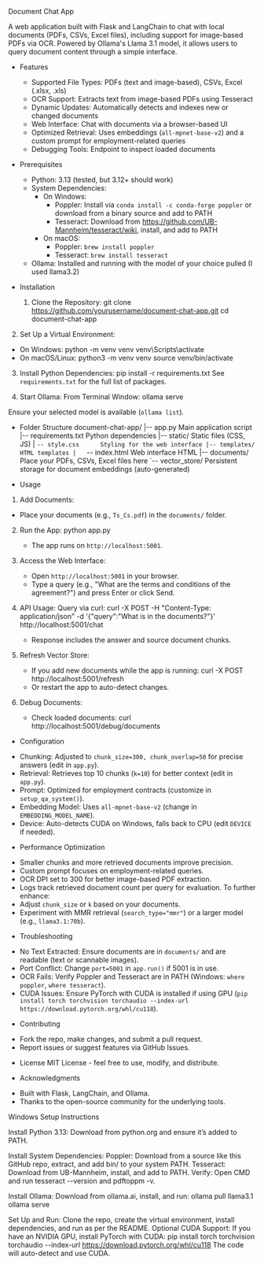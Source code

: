 Document Chat App

A web application built with Flask and LangChain to chat with local documents (PDFs, CSVs, Excel files), including support for image-based PDFs via OCR. Powered by Ollama's Llama 3.1 model, it allows users to query document content through a simple interface.

- Features
  * Supported File Types: PDFs (text and image-based), CSVs, Excel (.xlsx, .xls)
  * OCR Support: Extracts text from image-based PDFs using Tesseract
  * Dynamic Updates: Automatically detects and indexes new or changed documents
  * Web Interface: Chat with documents via a browser-based UI
  * Optimized Retrieval: Uses embeddings (`all-mpnet-base-v2`) and a custom prompt for employment-related queries
  * Debugging Tools: Endpoint to inspect loaded documents

- Prerequisites
  * Python: 3.13 (tested, but 3.12+ should work)
  * System Dependencies:
    - On Windows:
      - Poppler: Install via `conda install -c conda-forge poppler` or download from a binary source and add to PATH
      - Tesseract: Download from https://github.com/UB-Mannheim/tesseract/wiki, install, and add to PATH
    - On macOS:
      - Poppler: `brew install poppler`
      - Tesseract: `brew install tesseract`
  * Ollama: Installed and running with the model of your choice pulled (I used llama3.2)

- Installation
  1. Clone the Repository:
    git clone https://github.com/yourusername/document-chat-app.git
    cd document-chat-app

2. Set Up a Virtual Environment:
- On Windows:
    python -m venv venv
    venv\Scripts\activate
- On macOS/Linux:
    python3 -m venv venv
    source venv/bin/activate

3. Install Python Dependencies:
    pip install -r requirements.txt
        See `requirements.txt` for the full list of packages.

4. Start Ollama:
    From Terminal Window: ollama serve

Ensure your selected model is available (`ollama list`).

- Folder Structure
document-chat-app/
|-- app.py              Main application script
|-- requirements.txt    Python dependencies
|-- static/            Static files (CSS, JS)
|   `-- style.css      Styling for the web interface
|-- templates/         HTML templates
|   `-- index.html     Web interface HTML
|-- documents/         Place your PDFs, CSVs, Excel files here
`-- vector_store/      Persistent storage for document embeddings (auto-generated)

- Usage
1. Add Documents:
* Place your documents (e.g., `Ts_Cs.pdf`) in the `documents/` folder.
2. Run the App:
    python app.py
    * The app runs on `http://localhost:5001`.

3. Access the Web Interface:
    * Open `http://localhost:5001` in your browser.
    * Type a query (e.g., "What are the terms and conditions of the agreement?") and press Enter or click Send.

4. API Usage:
     Query via curl:
    curl -X POST -H "Content-Type: application/json" -d '{"query":"What is in the documents?"}' http://localhost:5001/chat
    * Response includes the answer and source document chunks.

5. Refresh Vector Store:    
    * If you add new documents while the app is running:
        curl -X POST http://localhost:5001/refresh
    * Or restart the app to auto-detect changes.

6. Debug Documents:
    * Check loaded documents:
        curl http://localhost:5001/debug/documents

 
- Configuration
* Chunking: Adjusted to `chunk_size=300, chunk_overlap=50` for precise answers (edit in `app.py`).
* Retrieval: Retrieves top 10 chunks (`k=10`) for better context (edit in `app.py`).
* Prompt: Optimized for employment contracts (customize in `setup_qa_system()`).
* Embedding Model: Uses `all-mpnet-base-v2` (change in `EMBEDDING_MODEL_NAME`).
* Device: Auto-detects CUDA on Windows, falls back to CPU (edit `DEVICE` if needed).

- Performance Optimization
* Smaller chunks and more retrieved documents improve precision.
* Custom prompt focuses on employment-related queries.
* OCR DPI set to 300 for better image-based PDF extraction.
* Logs track retrieved document count per query for evaluation.
To further enhance:
* Adjust `chunk_size` or `k` based on your documents.
* Experiment with MMR retrieval (`search_type="mmr"`) or a larger model (e.g., `llama3.1:70b`).

- Troubleshooting
* No Text Extracted: Ensure documents are in `documents/` and are readable (text or scannable images).
* Port Conflict: Change `port=5001` in `app.run()` if 5001 is in use.
* OCR Fails: Verify Poppler and Tesseract are in PATH (Windows: `where poppler`, `where tesseract`).
* CUDA Issues: Ensure PyTorch with CUDA is installed if using GPU (`pip install torch torchvision torchaudio --index-url https://download.pytorch.org/whl/cu118`).

- Contributing
* Fork the repo, make changes, and submit a pull request.
* Report issues or suggest features via GitHub Issues.

- License
MIT License - feel free to use, modify, and distribute.

- Acknowledgments
* Built with Flask, LangChain, and Ollama.
* Thanks to the open-source community for the underlying tools.       




Windows Setup Instructions

Install Python 3.13:
    Download from python.org and ensure it’s added to PATH.

Install System Dependencies:
    Poppler: Download from a source like this GitHub repo, extract, and add bin/ to your system PATH.
    Tesseract: Download from UB-Mannheim, install, and add to PATH.
    Verify: Open CMD and run tesseract --version and pdftoppm -v.

Install Ollama:
Download from ollama.ai, install, and run:
    ollama pull llama3.1
    ollama serve

Set Up and Run:
    Clone the repo, create the virtual environment, install dependencies, and run as per the README.
Optional CUDA Support:
    If you have an NVIDIA GPU, install PyTorch with CUDA:
    pip install torch torchvision torchaudio --index-url https://download.pytorch.org/whl/cu118
The code will auto-detect and use CUDA.





